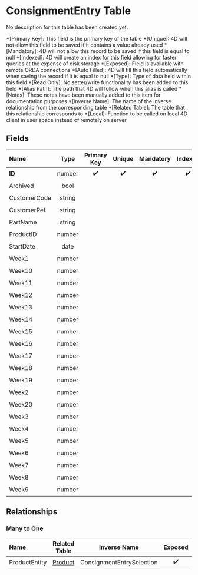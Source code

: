 ﻿# ConsignmentEntry Table
No description for this table has been created yet.

*[Primary Key]: This field is the primary key of the table
*[Unique]: 4D will not allow this field to be saved if it contains a value already used
*[Mandatory]: 4D will not allow this record to be saved if this field is equal to null
*[Indexed]: 4D will create an index for this field allowing for faster queries at the expense of disk storage
*[Exposed]: Field is available with remote ORDA connections
*[Auto Filled]: 4D will fill this field automatically when saving the record if it is equal to null
*[Type]: Type of data held within this field
*[Read Only]: No setter/write functionality has been added to this field
*[Alias Path]: The path that 4D will follow when this alias is called
*[Notes]: These notes have been manually added to this item for documentation purposes
*[Inverse Name]: The name of the inverse relationship from the corresponding table
*[Related Table]: The table that this relationship corresponds to
*[Local]: Function to be called on local 4D client in user space instead of remotely on server
## Fields

|Name|Type|Primary Key|Unique|Mandatory|Indexed|Exposed|Auto Filled|Notes|
|:---|:---:|:---:|:---:|:---:|:---:|:---:|:---:|:---:|
|**ID**|number|✔️|✔️|✔️|✔️|✔️|✔️||
|Archived|bool|||||✔️|||
|CustomerCode|string|||||✔️|||
|CustomerRef|string|||||✔️|||
|PartName|string|||||✔️|||
|ProductID|number|||||✔️|||
|StartDate|date|||||✔️|||
|Week1|number|||||✔️|||
|Week10|number|||||✔️|||
|Week11|number|||||✔️|||
|Week12|number|||||✔️|||
|Week13|number|||||✔️|||
|Week14|number|||||✔️|||
|Week15|number|||||✔️|||
|Week16|number|||||✔️|||
|Week17|number|||||✔️|||
|Week18|number|||||✔️|||
|Week19|number|||||✔️|||
|Week2|number|||||✔️|||
|Week20|number|||||✔️|||
|Week3|number|||||✔️|||
|Week4|number|||||✔️|||
|Week5|number|||||✔️|||
|Week6|number|||||✔️|||
|Week7|number|||||✔️|||
|Week8|number|||||✔️|||
|Week9|number|||||✔️|||

## Relationships
### Many to One

|Name|Related Table|Inverse Name|Exposed|Notes|
|:---|:---:|:---:|:---:|:---:|
|ProductEntity|[Product](Product.md)|ConsignmentEntrySelection|✔️||